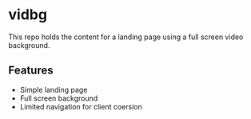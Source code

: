 # vidbg
This repo holds the content for a landing page using a full screen video background. 

## Features

- Simple landing page
- Full screen background
- Limited navigation for client coersion

